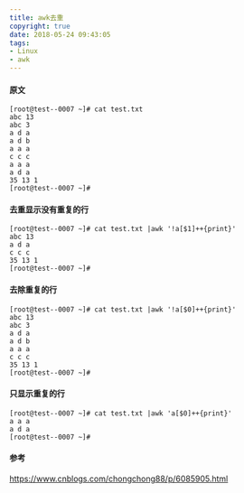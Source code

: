 ```yaml
---
title: awk去重
copyright: true
date: 2018-05-24 09:43:05
tags:
- Linux
- awk
---
```


#### 原文

```shell
[root@test--0007 ~]# cat test.txt
abc 13
abc 3
a d a
a d b
a a a
c c c
a a a
a d a
35 13 1
[root@test--0007 ~]#
```

#### 去重显示没有重复的行

```shell
[root@test--0007 ~]# cat test.txt |awk '!a[$1]++{print}'
abc 13
a d a
c c c
35 13 1
[root@test--0007 ~]#
```

#### 去除重复的行

```shell
[root@test--0007 ~]# cat test.txt |awk '!a[$0]++{print}'
abc 13
abc 3
a d a
a d b
a a a
c c c
35 13 1
[root@test--0007 ~]#
```

#### 只显示重复的行

```shell
[root@test--0007 ~]# cat test.txt |awk 'a[$0]++{print}'
a a a
a d a
[root@test--0007 ~]#
```

#### 参考

https://www.cnblogs.com/chongchong88/p/6085905.html